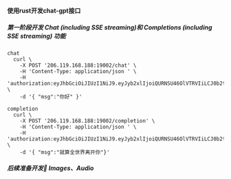 

#### 使用rust开发chat-gpt接口
##### 第一阶段开发 Chat (including SSE streaming)和 Completions (including SSE streaming) 功能
```
chat
  curl \
	-X POST '206.119.168.188:19002/chat' \
	-H 'Content-Type: application/json ' \
	-H 'authorization:eyJhbGciOiJIUzI1NiJ9.eyJyb2xlIjoiQURNSU46OlVTRVIiLCJ0b2tlbklkIjoiZDhiMDkxYTlmYmQ0NDcyZThiYmZkMWIzNWIzNThlMjEiLCJ1c2VyTmFtZSI6ImFkbWluIiwiZXhwIjoxNjg0NjA1OTk2fQ.91douCfJo0Jyj9js2KWlyLvqrHLLhRiUw6ltNMwOVY8' \
	-d '{ "msg":"你好" }'
```

```
completion
  curl \
	-X POST '206.119.168.188:19002/completion' \
	-H 'Content-Type: application/json ' \
	-H 'authorization:eyJhbGciOiJIUzI1NiJ9.eyJyb2xlIjoiQURNSU46OlVTRVIiLCJ0b2tlbklkIjoiZDhiMDkxYTlmYmQ0NDcyZThiYmZkMWIzNWIzNThlMjEiLCJ1c2VyTmFtZSI6ImFkbWluIiwiZXhwIjoxNjg0NjA1OTk2fQ.91douCfJo0Jyj9js2KWlyLvqrHLLhRiUw6ltNMwOVY8' \
	-d '{ "msg":"就算全世界离开你"}'	

```

##### 后续准备开发🔂 Images、Audio



